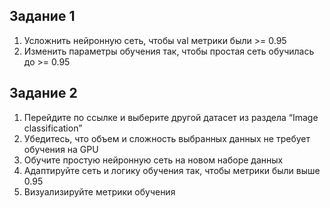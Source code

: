 ## Задание 1

1. Усложнить нейронную сеть, чтобы val метрики были >= 0.95 <br />
2. Изменить параметры обучения так, чтобы простая сеть обучилась до >= 0.95 <br />


## Задание 2

1. Перейдите по ссылке и выберите другой датасет из раздела “Image classification” <br />
2. Убедитесь, что объем и сложность выбранных данных не требует обучения на GPU <br />
3. Обучите простую нейронную сеть на новом наборе данных <br />
4. Адаптируйте сеть и логику обучения так, чтобы метрики были выше 0.95 <br />
5. Визуализируйте метрики обучения 

